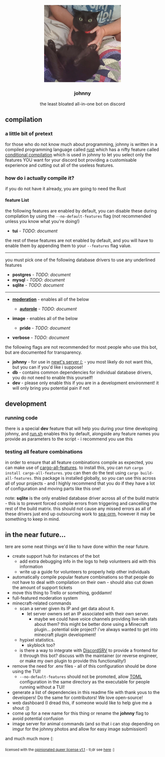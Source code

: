 <div align="center">
<img src="assets/johnny.png" height="250">
<h3>johnny</h3>
the least bloated all-in-one bot on discord
</div>

## compilation

### a little bit of pretext

for those who do not know much about programming, johnny is written in a compiled programming language called [rust](https://www.rust-lang.org/) which has a nifty feature called [conditional compilation](https://en.wikipedia.org/wiki/Conditional_compilation) which is used in johnny to let you select only the features YOU want for your discord bot providing a customisable experience and cutting out all of the useless features.

### how do i actually compile it?

if you do not have it already, you are going to need the Rust

#### feature List
the following features are enabled by default, you can disable these during compilation by using the `--no-default-features` flag (not recommended unless you know what you're doing!)

- **tui** - *TODO: document*

the rest of these features are not enabled by default, and you will have to enable them by appending them to your `--features` flag value.

<hr>

you must pick one of the following database drivers to use any underlined features

- **postgres** - *TODO: document*
- **mysql** - *TODO: document*
- **sqlite** - *TODO: document*

<hr>

- **<u>moderation</u>** - enables all of the below
	- **<u>autorole</u>** - *TODO: document*

- **image** - enables all of the below
	- **pride** - *TODO: document*

- **verbose** - *TODO: document*


the following flags are not recommended for most people who use this bot, but are documented for transparency.

- **johnny** - for use in [newt's server (:](https://discord.gg/ywra9UeJGh) - you most likely do not want this, but you can if you'd like i suppose!
- **db** - contains common dependencies for individual database drivers, you do not need to enable this yourself!
- **dev** - please only enable this if you are in a development environment! it will only bring you potential pain if not


## development

### running code

there is a special **dev** feature that will help you during your time developing johnny, and [run.sh](run.sh) enables this by default, alongside any feature names you provide as parameters to the script - i recommend you use this

### testing all feature combinations

in order to ensure that all feature combinations compile as expected, you can make use of [cargo-all-features](https://github.com/frewsxcv/cargo-all-features). to install this, you can run `cargo install cargo-all-features`. you can then do the test using `cargo build-all-features`. this package is installed globally, so you can use this across all of your projects - and I highly recommend that you do if they have a lot of configuration and moving parts like this one!

note: **sqlite** is the only enabled database driver across all of the build matrix - this is to prevent forced compile errors from triggering and cancelling the rest of the build matrix. this should not cause any missed errors as all of these drivers just end up outsourcing work to [sea-orm](https://github.com/SeaQL/sea-orm/), however it may be something to keep in mind.

## in the near future...

tere are some neat things we'd like to have done within the near future.

- create support hub for instances of the bot
	- add extra debugging info in the logs to help volunteers aid with this information
	- write up a guide for volunteers to properly help other individuals
- automatically compile popular feature combinations so that people do not have to deal with compilation on their own - should also cut down the amount of support tickets
- move this thing to Trello or something, goddamn!
- full-featured moderation system
- minecraft-related commands
	- scan a server given its IP and get data about it.
		- let server owners set an IP associated with their own server.
			- maybe we could have voice channels providing live-ish stats about them? this might be better done using a Minecraft plugin... potential side project? i've always wanted to get into minecraft plugin development!
	- hypixel statistics.
		- skyblock too?
	- is there a way to integrate with [DiscordSRV](https://github.com/DiscordSRV/DiscordSRV) to provide a frontend for it through this bot? discuss with the maintainer (or reverse engineer, or make my own plugin to provide this functionality!)
- remove the need for .env files - all of this configuration should be done using the TUI!
	- `--no-default-features` should not be promoted, allow [TOML](https://toml.io/en/) configuration in the same directory as the executable for people running without a TUI!
- generate a list of dependencies in this readme file with thank yous to the developers! Do the same for contributors! We love open-source!
- web dashboard (I dread this, if someone would like to help give me a shout :])
- come up for a new name for this thing or rename the **johnny** flag to avoid potential confusion
- image server for animal commands (and so that i can stop depending on imgur for the johnny photos and allow for easy image submission!)

and much much more (:

<sub>licensed with the <a href="license.md">opinionated queer license v1.1</a> - tl;dr see <a href="https://oql.avris.it/">here</a> :]</sub>
